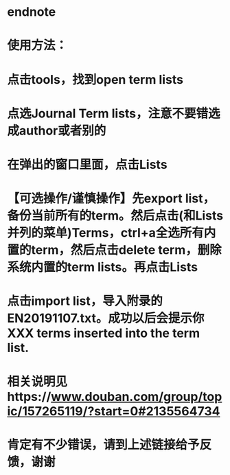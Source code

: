 # endnote
# 使用方法：
# 点击tools，找到open term lists
# 点选Journal Term lists，注意不要错选成author或者别的
# 在弹出的窗口里面，点击Lists
# 【可选操作/谨慎操作】先export list，备份当前所有的term。然后点击(和Lists并列的菜单)Terms，ctrl+a全选所有内置的term，然后点击delete term，删除系统内置的term lists。再点击Lists
# 点击import list，导入附录的EN20191107.txt。成功以后会提示你 XXX terms inserted into the term list. 
# 相关说明见https://www.douban.com/group/topic/157265119/?start=0#2135564734
# 肯定有不少错误，请到上述链接给予反馈，谢谢
